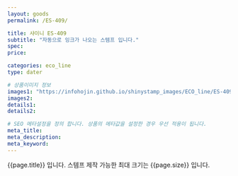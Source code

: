 ```yaml
---
layout: goods
permalink: /ES-409/

title: 샤이니 ES-409
subtitle: "자동으로 잉크가 나오는 스템프 입니다."
spec: 
price: 

categories: eco_line
type: dater

# 상품이미지 정보
images1: "https://infohojin.github.io/shinystamp_images/ECO_line/ES-409/ES-409_1.jpg"
images2:
details1:
details2:    

# SEO 메타설정을 정의 합니다. 상품의 메타값을 설정한 경우 우선 적용이 됩니다.
meta_title: 
meta_description:
meta_keyword:
---
```


{{page.title}} 입니다. 스템프 제작 가능한 최대 크기는 {{page.size}} 입니다.